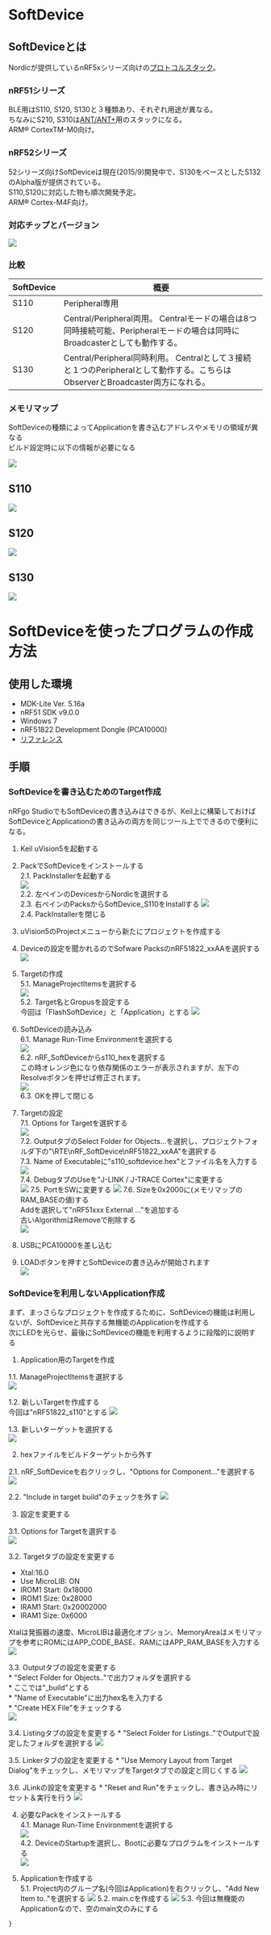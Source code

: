 # SoftDevice

## SoftDeviceとは

Nordicが提供しているnRF5xシリーズ向けの[プロトコルスタック](https://ja.wikipedia.org/wiki/%E3%83%97%E3%83%AD%E3%83%88%E3%82%B3%E3%83%AB%E3%82%B9%E3%82%BF%E3%83%83%E3%82%AF)。  


### nRF51シリーズ  

BLE用はS110, S120, S130と３種類あり、それぞれ用途が異なる。  
ちなみにS210, S310は[ANT/ANT+](http://k-tai.impress.co.jp/docs/column/keyword/20110322_434325.html)用のスタックになる。  
ARM® CortexTM-M0向け。

### nRF52シリーズ

52シリーズ向けSoftDeviceは現在(2015/9)開発中で、S130をベースとしたS132のAlpha版が提供されている。  
S110,S120に対応した物も順次開発予定。  
ARM® Cortex-M4F向け。


### 対応チップとバージョン  

![](nrf.png)


### 比較  

| SoftDevice | 概要 |
| -- | -- |
| S110 | Peripheral専用 |
| S120 | Central/Peripheral両用。  Centralモードの場合は8つ同時接続可能、Peripheralモードの場合は同時にBroadcasterとしても動作する。|
| S130 | Central/Peripheral同時利用。 Centralとして３接続と１つのPeripheralとして動作する。こちらはObserverとBroadcaster両方になれる。 |


### メモリマップ

SoftDeviceの種類によってApplicationを書き込むアドレスやメモリの領域が異なる  
ビルド設定時に以下の情報が必要になる  

![](sd_mem.png)

## S110

![](sd_mem_110.png)

## S120

![](sd_mem_120.png)

## S130

![](sd_mem_130.png)

# SoftDeviceを使ったプログラムの作成方法 

## 使用した環境
* MDK-Lite Ver. 5.16a
* nRF51 SDK v9.0.0
* Windows 7
* nRF51822 Development Dongle (PCA10000)
* [リファレンス](http://infocenter.nordicsemi.com/index.jsp?topic=%2Fcom.nordic.infocenter.sdk51.v9.0.0%2Findex.html&cp=4_1_0)

## 手順

### SoftDeviceを書き込むためのTarget作成

nRFgo StudioでもSoftDeviceの書き込みはできるが、Keil上に構築しておけばSoftDeviceとApplicationの書き込みの両方を同じツール上でできるので便利になる。

1. Keil uVision5を起動する

2. PackでSoftDeviceをインストールする  
 2.1. PackInstallerを起動する  
  ![](sd001.png)  
 2.2. 左ペインのDevicesからNordicを選択する  
 2.3. 右ペインのPacksからSoftDevice_S110をInstallする
  ![](sd002.png)  
 2.4. PackInstallerを閉じる

3. uVision5のProjectメニューから新たにプロジェクトを作成する

4. Deviceの設定を聞かれるのでSofware PacksのnRF51822_xxAAを選択する
  ![](sd003.png)  

5. Targetの作成  
 5.1. ManageProjectItemsを選択する  
  ![](sd004.png)  
 5.2. Target名とGropusを設定する  
      今回は「FlashSoftDevice」と「Application」とする
  ![](sd005.png)

6. SoftDeviceの読み込み  
 6.1. Manage Run-Time Environmentを選択する  
  ![](sd006.png)  
 6.2. nRF_SoftDeviceからs110_hexを選択する  
      この時オレンジ色になり依存関係のエラーが表示されますが、左下のResolveボタンを押せば修正されます。  
  ![](sd007.png)  
 6.3. OKを押して閉じる

7. Targetの設定  
 7.1. Options for Targetを選択する  
  ![](sd008.png)  
 7.2. OutputタブのSelect Folder for Objects...を選択し、プロジェクトフォルダ下の"\RTE\nRF_SoftDevice\nRF51822_xxAA"を選択する  
 7.3. Name of Executableに"s110_softdevice.hex"とファイル名を入力する
  ![](sd009.png)  
 7.4. DebugタブのUseを"J-LINK / J-TRACE Cortex"に変更する  
  ![](sd010.png)
 7.5. PortをSWに変更する
  ![](sd011.png)
 7.6. Sizeを0x2000に(メモリマップのRAM_BASEの値)する  
      Addを選択して"nRF51xxx External ..."を追加する  
      古いAlgorithmはRemoveで削除する  
  ![](sd012.png)

8. USBにPCA10000を差し込む

9. LOADボタンを押すとSoftDeviceの書き込みが開始されます  
 ![](sd013.png)

### SoftDeviceを利用しないApplication作成

まず、まっさらなプロジェクトを作成するために、SoftDeviceの機能は利用しないが、SoftDeviceと共存する無機能のApplicationを作成する  
次にLEDを光らせ、最後にSoftDeviceの機能を利用するように段階的に説明する

1. Application用のTargetを作成  

 1.1. ManageProjectItemsを選択する  
  ![](sd004.png)  

 1.2. 新しいTargetを作成する  
      今回は"nRF51822_s110"とする
  ![](sd100.png)

 1.3. 新しいターゲットを選択する  
  ![](sd103.png)

2. hexファイルをビルドターゲットから外す  

 2.1. nRF_SoftDeviceを右クリックし、"Options for Component..."を選択する  
  ![](sd101.png)  

 2.2. "Include in target build"のチェックを外す
  ![](sd102.png)

3. 設定を変更する  

 3.1. Options for Targetを選択する  
  ![](sd008.png)  

 3.2. Targetタブの設定を変更する  
  * Xtal:16.0
  * Use MicroLIB: ON
  * IROM1 Start: 0x18000
  * IROM1 Size: 0x28000
  * IRAM1 Start: 0x20002000
  * IRAM1 Size: 0x6000
   
  Xtalは発振器の速度、MicroLIBは最適化オプション、MemoryAreaはメモリマップを参考にROMにはAPP_CODE_BASE、RAMにはAPP_RAM_BASEを入力する  
  ![](sd104.png)  

 3.3. Outputタブの設定を変更する   
    * "Select Folder for Objects.."で出力フォルダを選択する  
    * ここでは"_build"とする  
    * "Name of Executable"に出力hex名を入力する  
    * "Create HEX File"をチェックする  
   ![](sd105.png)

 3.4. Listingタブの設定を変更する 
    * "Select Folder for Listings.."でOutputで設定したフォルダを選択する
   ![](sd106.png)
   
 3.5. Linkerタブの設定を変更する
    * "Use Memory Layout from Target Dialog"をチェックし、メモリマップをTargetタブでの設定と同じくする
   ![](sd107.png)

 3.6. JLinkの設定を変更する
    * "Reset and Run"をチェックし、書き込み時にリセット＆実行を行う
   ![](sd108.png)
 
4. 必要なPackをインストールする  
 4.1. Manage Run-Time Environmentを選択する  
  ![](sd006.png)  
 4.2. DeviceのStartupを選択し、Bootに必要なプログラムをインストールする  
  ![](sd109.png)

5. Applicationを作成する  
 5.1. Project内のグループ名(今回はApplication)を右クリックし、"Add New Item to.."を選択する
  ![](sd110.png)
 5.2. main.cを作成する
  ![](sd111.png)
 5.3. 今回は無機能のApplicationなので、空のmain文のみにする

  ```int main() {  
  }
  ```


